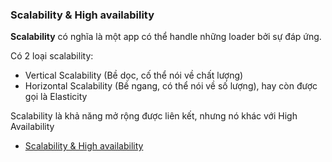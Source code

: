 ### Scalability & High availability

**Scalability** có nghĩa là một app có thể handle những loader bởi sự đáp ứng.

Có 2 loại scalability:
- Vertical Scalability (Bề dọc, cố thể nói về chất lượng)
- Horizontal Scalability (Bề ngang, có thể nói về số lượng), hay còn được gọi là Elasticity

Scalability là khả năng mở rộng được liên kết, nhưng nó khác với High Availability

- [Scalability & High availability](#scalability--high-availability)
